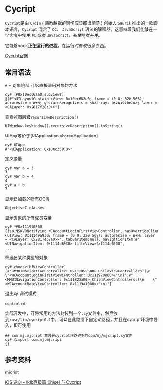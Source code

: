 # Cycript

`Cycript`是由 `Cydia` ( 熟悉越狱的同学应该都很清楚 )  创始人 `Saurik` 推出的一款脚本语言，`Cycript` 混合了 `OC`、 `JavaScript` 语法的解释器，这意味着我们能够在一个命令中使用 `OC` 或者 `JavaScript`，甚至两者并用。

它能够hook**正在运行的进程**，在运行时修改很多东西。

[Cycript官网](http://cycript.org) 

## 常用语法

`#` + 对象地址 可以直接调用对象的方法

```shell
cy# [#0x10ec66aa0 subviews]
@[#"<UILayoutContainerView: 0x10ec682e0; frame = (0 0; 320 568); autoresize = W+H; gestureRecognizers = <NSArray: 0x28197be70>; layer = <CALayer: 0x2817f28c0>>"]
```

查看视图层级`recursiveDescription()`

```shell
UIWindow.keyWindow().recursiveDescription().toString()
```

UIApp等价于[UIApplication sharedApplication]

```shell
cy# UIApp
#"<UIApplication: 0x10ec35870>"
```

定义变量

```shell
cy# var a = 3
3
cy# var b = 4
4
cy# a + b
7
```

显示已加载的所有OC类

```shell
ObjectiveC.classes
```

显示对象的所有成员变量

```shell
cy# *#0x111970800
{isa:NSKVONotifying_WCAccountLoginFirstViewController,_hasOverrideClient:0,_hasOverrideHost:0,_hasInputAssistantItem:0,_overrideTransitioningDelegate:null,_view:#"<UIView: 0x11149a930; frame = (0 0; 320 568); autoresize = W+H; layer = <CALayer: 0x2817e59a0>>",_tabBarItem:null,_navigationItem:#"<UINavigationItem: 0x1114d6930> titleView=0x1114d6500",
...
```

筛选出某种类型的对象

```shell
cy# choose(UIViewController)
[#"<MMUINavigationController: 0x112855600> ChildViewControllers:(\n    \"<WCAccountLoginFirstViewController: 0x111970800>\"\n)",#"<MMUINavigationController: 0x111822a00> ChildViewControllers:(\n    \"<WCAccountBaseViewController: 0x1119a1000>\"\n)"]
```

退出cy 调试模式

`control`+`d`

实际开发中，可将常用的方法封装到一个`.cy`文件中，然后放到`/usr/lib/cycript0.9`中，可以在此路径下自定义路径，并且在cycript环境中导入，即可使用

```shell
## com.mj.mjcript 意思是cycript根路径下的com/mj/mjcript.cy文件
cy# @import com.mj.mjcript
{}
```

## 参考资料

[mjcript](https://github.com/CoderMJLee/mjcript)

[iOS 逆向 - lldb高级篇 Chisel 与 Cycript](https://juejin.cn/post/6844904006758694925)